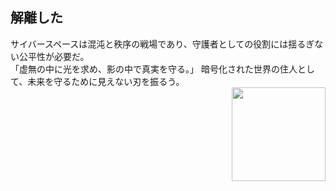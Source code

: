 <h2 align="left">解離した</h2>

<div align="left">
    サイバースペースは混沌と秩序の戦場であり、守護者としての役割には揺るぎない公平性が必要だ。
</div>

<div align="left">
    「虚無の中に光を求め、影の中で真実を守る。」
    暗号化された世界の住人として、未来を守るために見えない刃を振るう。
</div>

<div>
    <img align="right" height="150" src="https://media4.giphy.com/media/v1.Y2lkPTc5MGI3NjExZTB5aGRqOHRyaGQyY2poOHNrNmIxcHdmZWZwYnB2MXV4cXdka3Q5MSZlcD12MV9pbnRlbnRhbF9naWZfYnlfaWQmY3Q9Zw/70Jd3dqLoaQlrQK9cm/giphy.gif" style="margin-left: 20px;" />
</div>
